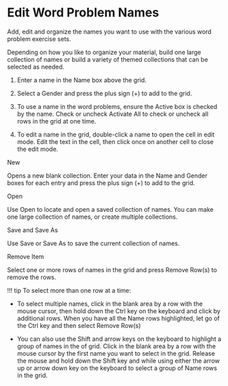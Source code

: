 # Edit Word Problem Names

Add, edit and organize the names you want to use with the various word problem exercise sets.

Depending on how you like to organize your material, build one large collection of names or build a variety of themed collections that can be selected as needed.

1. Enter a name in the Name box above the grid.

2. Select a Gender and press the plus sign (+) to add to the grid.

3. To use a name in the word problems, ensure the Active box is checked by the name. Check or uncheck Activate All to check or uncheck all rows in the grid at one time.

4. To edit a name in the grid, double-click a name to open the cell in edit mode. Edit the text in the cell, then click once on another cell to close the edit mode.

New

Opens a new blank collection. Enter your data in the Name and Gender boxes for each entry and press the plus sign (+) to add to the grid.

Open

Use Open to locate and open a saved collection of names. You can make one large collection of names, or create multiple collections.

Save and Save As

Use Save or Save As to save the current collection of names.

Remove Item

Select one or more rows of names in the grid and press Remove Row(s) to remove the rows.

!!! tip
    To select more than one row at a time:

- To select multiple names, click in the blank area by a row with the mouse cursor, then hold down the Ctrl key on the keyboard and click by additional rows. When you have all the Name rows highlighted, let go of the Ctrl key and then select Remove Row(s)

- You can also use the Shift and arrow keys on the keyboard to highlight a group of names in the of grid. Click in the blank area by a row with the mouse cursor by the first name you want to select in the grid. Release the mouse and hold down the Shift key and while using either the arrow up or arrow down key on the keyboard to select a group of Name rows in the grid.
